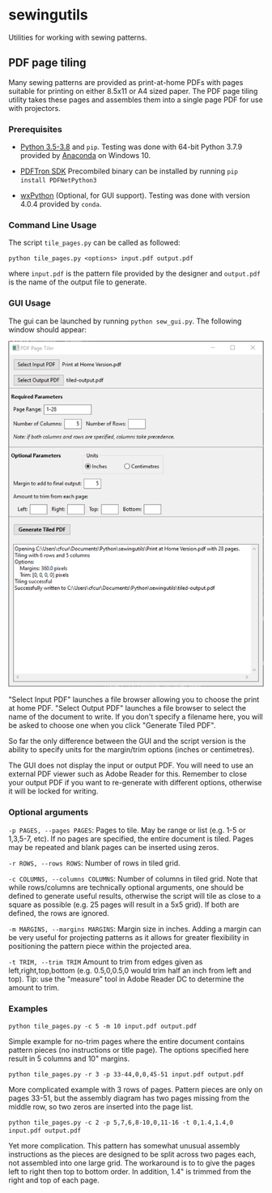# sewingutils
Utilities for working with sewing patterns.

## PDF page tiling
Many sewing patterns are provided as print-at-home PDFs with pages suitable for printing on either 8.5x11 or A4 sized paper. The PDF page tiling utility takes these pages and assembles them into a single page PDF for use with projectors.

### Prerequisites
* [Python 3.5-3.8](https://www.python.org/downloads/) and `pip`. Testing was done with 64-bit Python 3.7.9 provided by [Anaconda](https://www.anaconda.com/) on Windows 10.

* [PDFTron SDK](https://www.pdftron.com/documentation/python/get-started/python3) Precombiled binary can be installed by running `pip install PDFNetPython3`

* [wxPython](https://www.wxpython.org/) (Optional, for GUI support). Testing was done with version 4.0.4 provided by `conda`.

### Command Line Usage
The script `tile_pages.py` can be called as followed:

    python tile_pages.py <options> input.pdf output.pdf

where `input.pdf` is the pattern file provided by the designer and `output.pdf` is the name of the output file to generate.

### GUI Usage
The gui can be launched by running `python sew_gui.py`. The following window should appear:

![PDF Tiler GUI](sew_gui_screenshot.png "sew_gui")

"Select Input PDF" launches a file browser allowing you to choose the print at home PDF. "Select Output PDF" launches a file browser to select the name of the document to write. If you don't specify a filename here, you will be asked to choose one when you click "Generate Tiled PDF".

So far the only difference between the GUI and the script version is the ability to specify units for the margin/trim options (inches or centimetres).

The GUI does not display the input or output PDF. You will need to use an external PDF viewer such as Adobe Reader for this. Remember to close your output PDF if you want to re-generate with different options, otherwise it will be locked for writing.

### Optional arguments
`-p PAGES, --pages PAGES`: Pages to tile. May be range or list (e.g. 1-5 or 1,3,5-7, etc). If no pages are specified, the entire document is tiled. Pages may be repeated and blank pages can be inserted using zeros.

`-r ROWS, --rows ROWS`:  Number of rows in tiled grid.

`-c COLUMNS, --columns COLUMNS`: Number of columns in tiled grid. Note that while rows/columns are technically optional arguments, one should be defined to generate useful results, otherwise the script will tile as close to a square as possible (e.g. 25 pages will result in a 5x5 grid). If both are defined, the rows are ignored.

`-m MARGINS, --margins MARGINS`: Margin size in inches. Adding a margin can be very useful for projecting patterns as it allows for greater flexibility in positioning the pattern piece within the projected area.

`-t TRIM, --trim TRIM`  Amount to trim from edges given as left,right,top,bottom (e.g. 0.5,0,0.5,0 would trim half an inch from left and top). Tip: use the "measure" tool in Adobe Reader DC to determine the amount to trim.

### Examples
    python tile_pages.py -c 5 -m 10 input.pdf output.pdf 
Simple example for no-trim pages where the entire document contains pattern pieces (no instructions or title page). The options specified here result in 5 columns and 10" margins.

    python tile_pages.py -r 3 -p 33-44,0,0,45-51 input.pdf output.pdf
More complicated example with 3 rows of pages. Pattern pieces are only on pages 33-51, but the assembly diagram has two pages missing from the middle row, so two zeros are inserted into the page list.

    python tile_pages.py -c 2 -p 5,7,6,8-10,0,11-16 -t 0,1.4,1.4,0 input.pdf output.pdf
Yet more complication. This pattern has somewhat unusual assembly instructions as the pieces are designed to be split across two pages each, not assembled into one large grid. The workaround is to to give the pages left to right then top to bottom order. In addition, 1.4" is trimmed from the right and top of each page.
